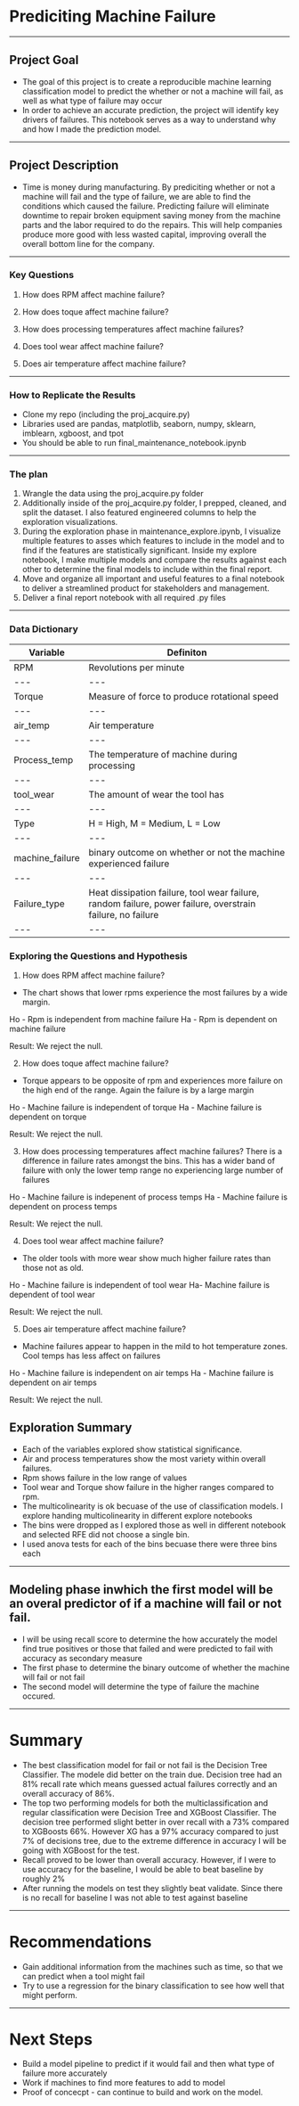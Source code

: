 # Prediciting Machine Failure

--- 

## Project Goal 

- The goal of this project is to create a reproducible  machine learning classification model to predict the whether or not a machine will fail, as well as what type of failure may occur 
- In order to achieve an accurate prediction, the project will identify key drivers of failures. This notebook serves as a way to understand why and how I made the prediction model.

---

## Project Description

-  Time is money during manufacturing. By prediciting whether or not a machine will fail and the type of failure, we are able to find the conditions which caused the failure. Predicting failure will eliminate downtime to repair broken equipment saving money from the machine parts and the labor required to do the repairs. This will help companies produce more good with less wasted capital, improving overall the overall bottom line for the company.

---

### Key Questions

1. How does RPM affect machine failure?

2. How does toque affect machine failure?

3. How does processing temperatures affect machine failures?

4. Does tool wear affect machine failure?

5. Does air temperature affect machine failure?


---

### How to Replicate the Results


- Clone my repo (including the proj_acquire.py)
- Libraries used are pandas, matplotlib, seaborn, numpy, sklearn, imblearn, xgboost, and tpot
- You should be able to run final_maintenance_notebook.ipynb

---

### The plan

1. Wrangle the data using the proj_acquire.py folder     
2. Additionally inside of the proj_acquire.py folder, I prepped, cleaned, and split the dataset.  I also featured engineered columns to help the exploration visualizations. 
3. During the exploration phase in maintenance_explore.ipynb, I visualize multiple features to asses which features to include in the model and to find if the features are statistically significant. Inside my explore notebook, I make multiple models and compare the results against each other to determine the final models to include within the final report.
4. Move and organize all important and useful features to a final notebook to deliver a streamlined product for stakeholders and management.  
5. Deliver a final report notebook with all required .py files

---

### Data Dictionary

Variable | Definiton | 
--- | --- | 
RPM | Revolutions per minute |
--- | --- | 
Torque | Measure of force to produce rotational speed |
--- | --- | 
air_temp | Air temperature |
--- | --- | 
Process_temp | The temperature of machine during processing |
--- | --- | 
tool_wear | The amount of wear the tool has  |
--- | --- | 
Type | H = High, M = Medium, L = Low | 
--- | --- | 
machine_failure | binary outcome on whether or not the machine experienced failure |
--- | --- | 
Failure_type | Heat dissipation failure, tool wear failure, random failure, power failure, overstrain failure, no failure|
--- | --- | 




### Exploring the Questions and Hypothesis


1. How does RPM affect machine failure?
- The chart shows that lower rpms experience the most failures by a wide margin.

Ho - Rpm is independent from machine failure
Ha - Rpm is dependent on machine failure

Result: We reject the null.

2. How does toque affect machine failure?
- Torque appears to be opposite of rpm and experiences more failure on the high end of the range. Again the failure is by a large margin

Ho - Machine failure is independent of torque
Ha - Machine failure is dependent on torque

Result: We reject the null.

3. How does processing temperatures affect machine failures?
There is a difference in failure rates amongst the bins. This has a wider band of failure with only the lower temp range no experiencing large number of failures

Ho - Machine failure is indepenent of process temps
Ha - Machine failure is dependent on process temps

Result: We reject the null.

4. Does tool wear affect machine failure?
- The older tools with more wear show much higher failure rates than those not as old. 

Ho - Machine failure is independent of tool wear
Ha- Machine failure is dependent of tool wear

Result: We reject the null.


5. Does air temperature affect machine failure?
- Machine failures appear to happen in the mild to hot temperature zones. Cool temps has less affect on failures

Ho - Machine failure is independent on air temps
Ha - Machine failure is dependent on air temps

Result: We reject the null. 







## Exploration Summary
- Each of the variables explored show statistical significance. 
- Air and process temperatures show the most variety within overall failures. 
- Rpm shows failure in the low range of values
- Tool wear and Torque show failure in the higher ranges compared to rpm.
- The multicolinearity is ok becuase of the use of classification models. I explore handing multicolinearity in different explore notebooks
- The bins were dropped as I explored those as well in different notebook and selected RFE did not choose a single bin.
- I used anova tests for each of the bins becuase there were three bins each
---
## Modeling phase inwhich the first model will be an overal predictor of if a machine will fail or not fail. 
- I will be using recall score to determine the how accurately the model find true positives or those that failed and were predicted to fail with accuracy as secondary measure
- The first phase to determine the binary outcome of whether the machine will fail or not fail
- The second model will determine the type of failure the machine occured. 
--- 

# Summary
* The best classification model for fail or not fail is the Decision Tree Classifier. The modele did better on the train due. Decision tree had an 81% recall rate which means guessed actual failures correctly and an overall accuracy of 86%.
* The top two performing models for both the multiclassification and regular classification were Decision Tree and XGBoost Classifier. The decision tree performed slight better in over recall with a 73% compared to XGBoosts 66%. However XG has a 97% accuracy compared to just 7% of decisions tree, due to the extreme difference in accuracy I will be going with XGBoost for the test. 
* Recall proved to be lower than overall accuracy. However, if I were to use accuracy for the baseline, I would be able to beat baseline by roughly 2%
* After running the models on test they slightly beat validate. Since there is no recall for baseline I was not able to test against baseline

---
# Recommendations
* Gain additional information from the machines such as time, so that we can predict when a tool might fail 
* Try to use a regression for the binary classification to see how well that might perform.
---
# Next Steps
* Build a model pipeline to predict if it would fail and then what type of failure more accurately
* Work if machines to find more features to add to model
* Proof of concecpt - can continue to build and work on the model. 